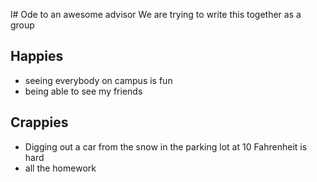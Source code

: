 l# Ode to an awesome advisor
We are trying to write this together as a group


## Happies

- seeing everybody on campus is fun
- being able to see my friends

## Crappies

- Digging out a car from the snow in the parking lot at 10 Fahrenheit is hard
- all the homework


